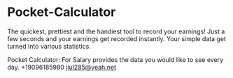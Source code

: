 # Pocket-Calculator
The quickest, prettiest and the handiest tool to record your earnings! Just a few seconds and your earnings get recorded instantly. Your simple data get turned into various statistics.

Pocket Calculator: For Salary  provides the data you would like to see every day.
+19096185980 jiul285@yeah.net
